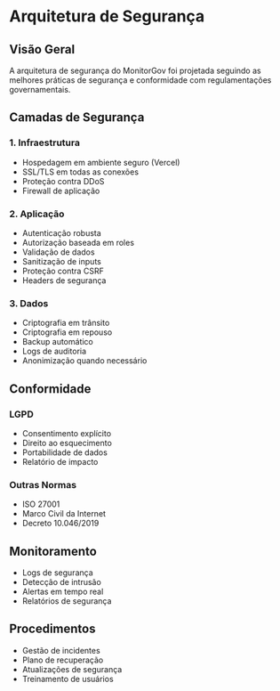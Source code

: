 # Arquitetura de Segurança

## Visão Geral

A arquitetura de segurança do MonitorGov foi projetada seguindo as melhores práticas de segurança e conformidade com regulamentações governamentais.

## Camadas de Segurança

### 1. Infraestrutura

- Hospedagem em ambiente seguro (Vercel)
- SSL/TLS em todas as conexões
- Proteção contra DDoS
- Firewall de aplicação

### 2. Aplicação

- Autenticação robusta
- Autorização baseada em roles
- Validação de dados
- Sanitização de inputs
- Proteção contra CSRF
- Headers de segurança

### 3. Dados

- Criptografia em trânsito
- Criptografia em repouso
- Backup automático
- Logs de auditoria
- Anonimização quando necessário

## Conformidade

### LGPD

- Consentimento explícito
- Direito ao esquecimento
- Portabilidade de dados
- Relatório de impacto

### Outras Normas

- ISO 27001
- Marco Civil da Internet
- Decreto 10.046/2019

## Monitoramento

- Logs de segurança
- Detecção de intrusão
- Alertas em tempo real
- Relatórios de segurança

## Procedimentos

- Gestão de incidentes
- Plano de recuperação
- Atualizações de segurança
- Treinamento de usuários
